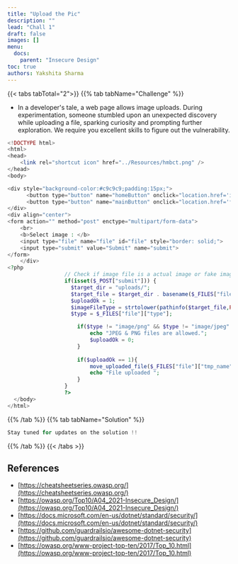 ```yaml
---
title: "Upload the Pic"
description: ""
lead: "Chall 1"
draft: false
images: []
menu:
  docs:
    parent: "Insecure Design"
toc: true
authors: Yakshita Sharma
---
```


{{< tabs tabTotal="2">}}
{{% tab tabName="Challenge" %}}

- In a developer's tale, a web page allows image uploads. During experimentation, someone stumbled upon an unexpected discovery while uploading a file, sparking curiosity and prompting further exploration. We require you excellent skills to figure out the vulnerability.

````php {linenos=true,anchorlinenos=true}
<!DOCTYPE html>
<html>
<head>
	<link rel="shortcut icon" href="../Resources/hmbct.png" />
</head>
<body>

<div style="background-color:#c9c9c9;padding:15px;">
      <button type="button" name="homeButton" onclick="location.href='index.html';">Home Page</button>
      <button type="button" name="mainButton" onclick="location.href='fileupl.html';">Main Page</button>
</div>
<div align="center">
<form action="" method="post" enctype="multipart/form-data">
    <br>
    <b>Select image : </b> 
    <input type="file" name="file" id="file" style="border: solid;">
    <input type="submit" value="Submit" name="submit">
</form>
	</div>
<?php
                  // Check if image file is a actual image or fake image
                  if(isset($_POST["submit"])) {
                    $target_dir = "uploads/";
                    $target_file = $target_dir . basename($_FILES["file"]["name"]);
                    $uploadOk = 1;
                    $imageFileType = strtolower(pathinfo($target_file,PATHINFO_EXTENSION));
                    $type = $_FILES["file"]["type"];

                      if($type != "image/png" && $type != "image/jpeg" ){
                          echo "JPEG & PNG files are allowed.";
                          $uploadOk = 0;
                      }
                      
                      if($uploadOk == 1){
                          move_uploaded_file($_FILES["file"]["tmp_name"], $target_file);
                          echo "File uploaded ";
                      }
                  }
                  ?>
  </body>
</html>

````
{{% /tab %}}
{{% tab tabName="Solution" %}}

````php {linenos=table,hl_lines=[3,"5-7"],anchorlinenos=true}
Stay tuned for updates on the solution !!
````
{{% /tab %}}
{{< /tabs >}}

## References

- [https://cheatsheetseries.owasp.org/](https://cheatsheetseries.owasp.org/)
- [https://owasp.org/Top10/A04_2021-Insecure_Design/](https://owasp.org/Top10/A04_2021-Insecure_Design/)
- [https://docs.microsoft.com/en-us/dotnet/standard/security/](https://docs.microsoft.com/en-us/dotnet/standard/security/)
- [https://github.com/guardrailsio/awesome-dotnet-security](https://github.com/guardrailsio/awesome-dotnet-security)
- [https://owasp.org/www-project-top-ten/2017/Top_10.html](https://owasp.org/www-project-top-ten/2017/Top_10.html)
